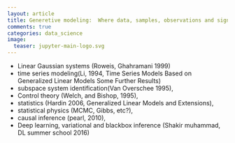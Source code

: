 ```yaml
---
layout: article
title: Generetive modeling:  Where data, samples, observations and signals meet and scale!
comments: true
categories: data_science
image:
  teaser: jupyter-main-logo.svg
---
```



- Linear Gaussian systems (Roweis, Ghahramani 1999)
- time series modeling(Li, 1994, Time Series Models Based on Generalized Linear Models Some Further Results)
- subspace system identification(Van Overschee 1995), 
- Control theory (Welch, and Bishop, 1995), 
- statistics (Hardin 2006, Generalized Linear Models and Extensions), 
- statistical physics (MCMC, Gibbs, etc?), 
- causal inference (pearl, 2010),
- Deep learning, variational and blackbox inference (Shakir muhammad, DL summer school 2016)